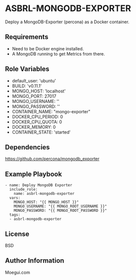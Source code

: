 ASBRL-MONGODB-EXPORTER
=========

Deploy a MongoDB-Exporter (percona) as a Docker container.

Requirements
------------

- Need to be Docker engine installed.
- A MongoDB running to get Metrics from there.

Role Variables
--------------

- default_user: 'ubuntu'
- BUILD: 'v0.11.1'
- MONGO_HOST: 'localhost'
- MONGO_PORT: 27017
- MONGO_USERNAME: ''
- MONGO_PASSWORD: ''
- CONTAINER_NAME: "mongo-exporter"
- DOCKER_CPU_PERIOD: 0
- DOCKER_CPU_QUOTA: 0
- DOCKER_MEMORY: 0
- CONTAINER_STATE: 'started'

Dependencies
------------

https://github.com/percona/mongodb_exporter

Example Playbook
----------------


    - name: Deploy MongoDB Exporter
      include_role:
        name: asbrl-mongodb-exporter
      vars:
        MONGO_HOST: "{{ MONGO_HOST }}"
        MONGO_USERNAME: "{{ MONGO_ROOT_USERNAME }}"
        MONGO_PASSWORD: "{{ MONGO_ROOT_PASSWORD }}"
      tags:
      - asbrl-mongodb-exporter

License
-------

BSD

Author Information
------------------

Moegui.com

